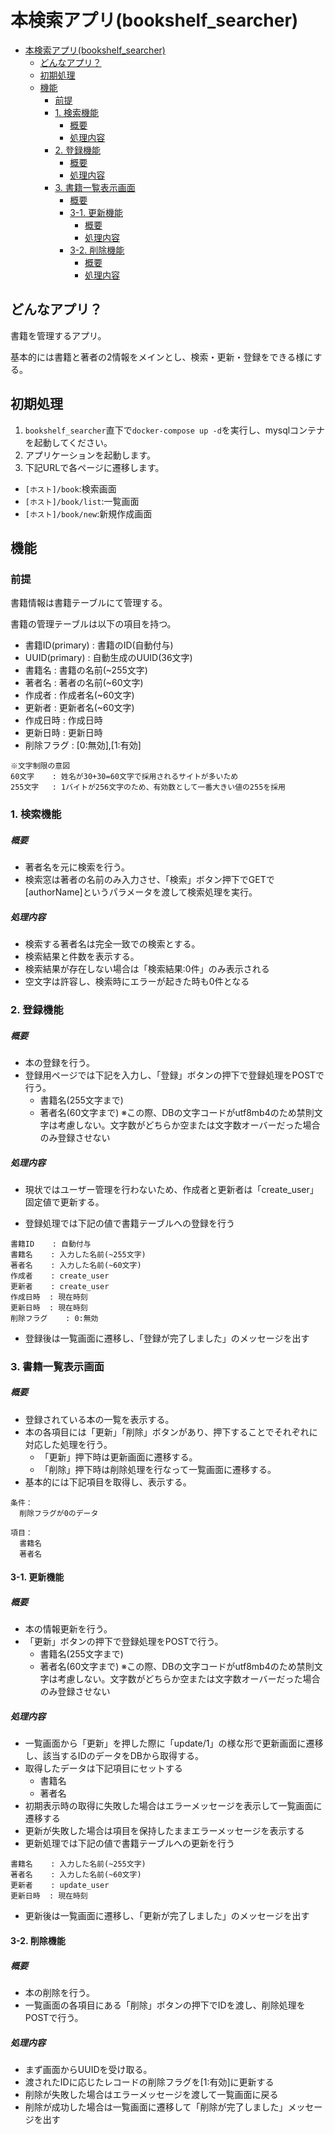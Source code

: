 # 本検索アプリ(bookshelf_searcher)

- [本検索アプリ(bookshelf_searcher)](#本検索アプリbookshelf_searcher)
  - [どんなアプリ？](#どんなアプリ)
  - [初期処理](#初期処理)
  - [機能](#機能)
    - [前提](#前提)
    - [1. 検索機能](#1-検索機能)
        - [概要](#概要)
        - [処理内容](#処理内容)
    - [2. 登録機能](#2-登録機能)
        - [概要](#概要-1)
        - [処理内容](#処理内容-1)
    - [3. 書籍一覧表示画面](#3-書籍一覧表示画面)
        - [概要](#概要-2)
      - [3-1. 更新機能](#3-1-更新機能)
        - [概要](#概要-3)
        - [処理内容](#処理内容-2)
      - [3-2. 削除機能](#3-2-削除機能)
        - [概要](#概要-4)
        - [処理内容](#処理内容-3)
## どんなアプリ？
書籍を管理するアプリ。

基本的には書籍と著者の2情報をメインとし、検索・更新・登録をできる様にする。

## 初期処理
1. `bookshelf_searcher`直下で`docker-compose up -d`を実行し、mysqlコンテナを起動してください。
2. アプリケーションを起動します。
3. 下記URLで各ページに遷移します。
- `[ホスト]/book`:検索画面
- `[ホスト]/book/list`:一覧画面
- `[ホスト]/book/new`:新規作成画面


## 機能
### 前提
書籍情報は書籍テーブルにて管理する。

書籍の管理テーブルは以下の項目を持つ。

- 書籍ID(primary)   : 書籍のID(自動付与)
- UUID(primary)    : 自動生成のUUID(36文字)
- 書籍名    : 書籍の名前(~255文字)
- 著者名    : 著者の名前(~60文字)
- 作成者    : 作成者名(~60文字)
- 更新者    : 更新者名(~60文字)
- 作成日時  : 作成日時
- 更新日時  : 更新日時
- 削除フラグ    : [0:無効],[1:有効]
```
※文字制限の意図
60文字    : 姓名が30+30=60文字で採用されるサイトが多いため
255文字   : 1バイトが256文字のため、有効数として一番大きい値の255を採用
```

### 1. 検索機能
##### 概要
- 著者名を元に検索を行う。
- 検索窓は著者の名前のみ入力させ、「検索」ボタン押下でGETで[authorName]というパラメータを渡して検索処理を実行。
##### 処理内容
- 検索する著者名は完全一致での検索とする。
- 検索結果と件数を表示する。
- 検索結果が存在しない場合は「検索結果:0件」のみ表示される
- 空文字は許容し、検索時にエラーが起きた時も0件となる

### 2. 登録機能
##### 概要
- 本の登録を行う。
- 登録用ページでは下記を入力し、「登録」ボタンの押下で登録処理をPOSTで行う。
   - 書籍名(255文字まで)
   - 著者名(60文字まで)
※この際、DBの文字コードがutf8mb4のため禁則文字は考慮しない。文字数がどちらか空または文字数オーバーだった場合のみ登録させない
##### 処理内容
- 現状ではユーザー管理を行わないため、作成者と更新者は「create_user」固定値で更新する。

- 登録処理では下記の値で書籍テーブルへの登録を行う
```
書籍ID    : 自動付与
書籍名    : 入力した名前(~255文字)
著者名    : 入力した名前(~60文字)
作成者    : create_user
更新者    : create_user
作成日時  : 現在時刻
更新日時  : 現在時刻
削除フラグ    : 0:無効
```
- 登録後は一覧画面に遷移し、「登録が完了しました」のメッセージを出す

### 3. 書籍一覧表示画面
##### 概要
- 登録されている本の一覧を表示する。
- 本の各項目には「更新」「削除」ボタンがあり、押下することでそれぞれに対応した処理を行う。
  - 「更新」押下時は更新画面に遷移する。
  - 「削除」押下時は削除処理を行なって一覧画面に遷移する。
- 基本的には下記項目を取得し、表示する。
```
条件：
  削除フラグが0のデータ

項目：
  書籍名
  著者名
```

#### 3-1. 更新機能
##### 概要
- 本の情報更新を行う。
- 「更新」ボタンの押下で登録処理をPOSTで行う。
   - 書籍名(255文字まで)
   - 著者名(60文字まで)
※この際、DBの文字コードがutf8mb4のため禁則文字は考慮しない。文字数がどちらか空または文字数オーバーだった場合のみ登録させない
##### 処理内容
- 一覧画面から「更新」を押した際に「update/1」の様な形で更新画面に遷移し、該当するIDのデータをDBから取得する。
- 取得したデータは下記項目にセットする
   - 書籍名
   - 著者名
- 初期表示時の取得に失敗した場合はエラーメッセージを表示して一覧画面に遷移する
- 更新が失敗した場合は項目を保持したままエラーメッセージを表示する
- 更新処理では下記の値で書籍テーブルへの更新を行う
```
書籍名    : 入力した名前(~255文字)
著者名    : 入力した名前(~60文字)
更新者    : update_user
更新日時  : 現在時刻
```
- 更新後は一覧画面に遷移し、「更新が完了しました」のメッセージを出す

#### 3-2. 削除機能
##### 概要
- 本の削除を行う。
- 一覧画面の各項目にある「削除」ボタンの押下でIDを渡し、削除処理をPOSTで行う。
##### 処理内容
- まず画面からUUIDを受け取る。
- 渡されたIDに応じたレコードの削除フラグを[1:有効]に更新する
- 削除が失敗した場合はエラーメッセージを渡して一覧画面に戻る
- 削除が成功した場合は一覧画面に遷移して「削除が完了しました」メッセージを出す
